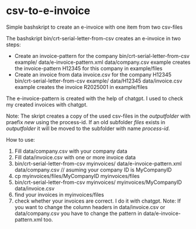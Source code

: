 # csv-to-e-invoice
Simple bashskript to create an e-invoice with one item from two csv-files

The bashskript bin/crt-serial-letter-from-csv creates an e-invoice
in two steps:
- Create an invoice-pattern for the company
  bin/crt-serial-letter-from-csv example/ data/e-invoice-pattern.xml data/company.csv 
  example creates the invoice-pattern H12345 for this company in example/files
- Create an invoice from data invoice.csv for the company H12345
  bin/crt-serial-letter-from-csv example/ data/H12345 data/invoice.csv
  example creates the invoice R2025001 in example/files 

The e-invoice-pattern is created with the help of chatgpt.
I used to check my created invoices with chatgpt.

Note: The skript creates a copy of the used csv-files in the *outputfolder* with praefix *new* using the process-id.
If an old subfolder *files* exists in *outputfolder* it will be moved to the subfolder with name *process-id*. 

How to use:
 1. Fill data/company.csv with your company data
 2. Fill data/invoice.csv with one or more invoice data 
 3. bin/crt-serial-letter-from-csv myinvoices/ data/e-invoice-pattern.xml data/company.csv //
    asuming your company ID is MyCompanyID
 4. cp myinvoices/files/MyCompanyID myinvoices/files
 5. bin/crt-serial-letter-from-csv myinvoices/ myinvoices/MyCompanyID data/invoice.csv
 6. find your invoices in myinvoices/files
 7. check whether your invoices are correct. I do it with chatgpt.
Note: If you want to change the column headers in data/invoice.csv or data/company.csv
you have to change the pattern in data/e-invoice-pattern.xml too.
